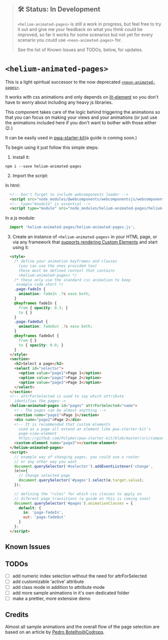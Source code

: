 > ## 🛠 Status: In Development
> `<helium-animated-pages>` is still a work in progress, but feel free to try it out and give me your feedback on what you think could be improved, so far it works for some scenarios but not yet for every scenario you could use `<neon-animated-pages>` for.
>
> See the list of Known Issues and TODOs, below, for updates.

# `<helium-animated-pages>`

This is a light spiritual successor to the now deprecated [`<neon-animated-pages>`](https://www.webcomponents.org/element/PolymerElements/neon-animation/elements/neon-animated-pages).

It works with css animations and only depends on [lit-element](https://github.com/Polymer/lit-element) so you don't have to worry about including any heavy js libraries.

This component takes care of the logic behind triggering the animations so that you can focus on making your views and your animations (or just use the animations included here if you don't want to bother with those either 😉.)

It can be easily used in [pwa-starter-kit](https://github.com/Polymer/pwa-starter-kit/)(a guide is coming soon.)

To begin using it just follow this simple steps:

1. Install it:

  `npm i --save helium-animated-pages`

2. Import the script:

  In html:
  ```html
    <!-- Don't forget to include webcomponents loader -->
    <script src="node_modules/@webcomponents/webcomponentsjs/webcomponents-loader.js"></script>
    <!-- type="moodule" is essential -->
    <script type="module" src="node_modules/helium-animated-pages/helium-animated-pages.js"></script>
  ```
  In a js module:
  ```javascript
    import 'helium-animated-pages/helium-animated-pages.js';
  ```

3. Create an instance of `<helium-animated-pages>` in your HTML page, or via any framework that [supports rendering Custom Elements](https://custom-elements-everywhere.com/) and start using it:

  ```html
    <style>
      /* define your animation keyframes and classes
        (you can use the ones provided too)
        these must be defined context that contains
        <helium-animated-pages> */
      /* these only use the standard css animation to keep
       example code short */
      .page-fadeIn {
      	animation: fadeIn .7s ease both;
      }
      @keyframes fadeIn {
      	from { opacity: 0.3; }
      	to { }
      }
      .page-fadeOut {
      	animation: fadeOut .7s ease both;
      }
      @keyframes fadeOut {
      	from { }
      	to { opacity: 0.0; }
      }
    </style>
    <section>
      <h2>Select a page</h2>
      <select id="selector">
        <option value="page1">Page 1</option>
        <option value="page2">Page 2</option>
        <option value="page3">Page 3</option>
      </select>
    </section>
    <!-- attrForSelected is used to say which attribute
      identifies the pages-->
    <helium-animated-pages id="pages" attrForSelected="name">
      <!-- The pages can be almost anything -->
      <section name="page1">Page 1</section>
      <div name="page2">Page 2</div>
      <!-- It is recommended that custom elements
        used as a page all extend an element like pwa-starter-kit's
        page-view-element
        https://github.com/Polymer/pwa-starter-kit/blob/master/src/components/page-view-element.js-->
      <custom-element name="page3"></custom-element>
    </helium-animated-pages>
    <script>
      // example way of changing pages, you could use a router
      // or any other way you want
      document.querySelector('#selector').addEventListener('change',
      (e)=>{
        // Change selected page
        document.querySelector('#pages').select(e.target.value);
      });

      // defining the "rules" for which css classes to apply on
      // diferent page transitions (a guide on this is coming soon)
      document.querySelector('#pages').animationClasses = {
        default: {
          in: 'page-fadeIn',
          out: 'page-fadeOut'
        }
      };
    </script>
  ```

## Known Issues

## TODOs
- [ ] add numeric index selection without the need for attrForSelected
- [ ] add customizable 'active' attribute
- [ ] add class mode in addition to attribute mode
- [ ] add more sample animations in it's own dedicated folder
- [ ] make a prettier, more extensive demo

## Credits
Almost all sample animations and the overall flow of the page selection are based on an article by [Pedro Botelho@Codrops](https://tympanus.net/codrops/2013/05/07/a-collection-of-page-transitions/).
